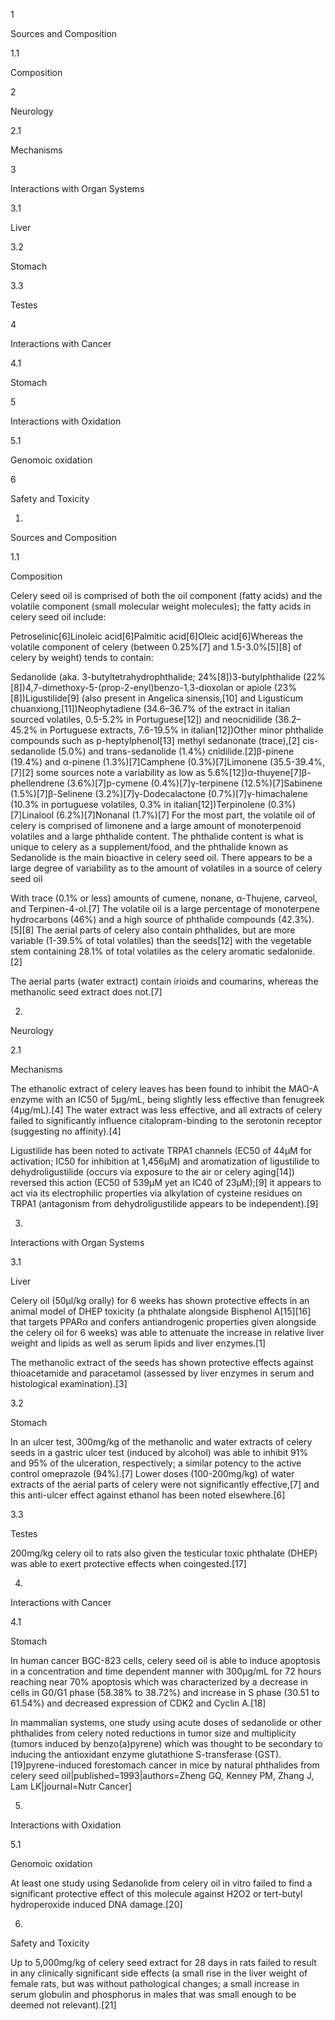 1

Sources and Composition

1.1

Composition

2

Neurology

2.1

Mechanisms

3

Interactions with Organ Systems

3.1

Liver

3.2

Stomach

3.3

Testes

4

Interactions with Cancer

4.1

Stomach

5

Interactions with Oxidation

5.1

Genomoic oxidation

6

Safety and Toxicity

1.

Sources and Composition

1.1

Composition

Celery seed oil is comprised of both the oil component (fatty acids) and the volatile component (small molecular weight molecules); the fatty acids in celery seed oil include:

Petroselinic[6]Linoleic acid[6]Palmitic acid[6]Oleic acid[6]Whereas the volatile component of celery (between 0.25%[7] and 1.5-3.0%[5][8] of celery by weight) tends to contain:

Sedanolide (aka. 3-butyltetrahydrophthalide; 24%[8])3-butylphthalide (22%[8])4,7-dimethoxy-5-(prop-2-enyl)benzo-1,3-dioxolan or apiole (23%[8])Ligustilide[9] (also present in Angelica sinensis,[10] and Ligusticum chuanxiong,[11])Neophytadiene (34.6–36.7% of the extract in italian sourced volatiles, 0.5-5.2% in Portuguese[12]) and neocnidilide (36.2–45.2% in Portuguese extracts, 7.6-19.5% in italian[12])Other minor phthalide compounds such as p-heptylphenol[13] methyl sedanonate (trace),[2] cis-sedanolide (5.0%) and trans-sedanolide (1.4%) cnidilide.[2]β-pinene (19.4%) and α-pinene (1.3%)[7]Camphene (0.3%)[7]Limonene (35.5-39.4%,[7][2] some sources note a variability as low as 5.6%[12])α-thuyene[7]β-phellendrene (3.6%)[7]p-cymene (0.4%)[7]γ-terpinene (12.5%)[7]Sabinene (1.5%)[7]β-Selinene (3.2%)[7]γ-Dodecalactone (0.7%)[7]γ-himachalene (10.3% in portuguese volatiles, 0.3% in italian[12])Terpinolene (0.3%)[7]Linalool (6.2%)[7]Nonanal (1.7%)[7]
For the most part, the volatile oil of celery is comprised of limonene and a large amount of monoterpenoid volatiles and a large phthalide content. The phthalide content is what is unique to celery as a supplement/food, and the phthalide known as Sedanolide is the main bioactive in celery seed oil. There appears to be a large degree of variability as to the amount of volatiles in a source of celery seed oil


With trace (0.1% or less) amounts of cumene, nonane, α-Thujene, carveol, and Terpinen-4-ol.[7] The volatile oil is a large percentage of monoterpene hydrocarbons (46%) and a high source of phthalide compounds (42.3%).[5][8] The aerial parts of celery also contain phthalides, but are more variable (1-39.5% of total volatiles) than the seeds[12] with the vegetable stem containing 28.1% of total volatiles as the celery aromatic sedalonide.[2]

The aerial parts (water extract) contain irioids and coumarins, whereas the methanolic seed extract does not.[7]

2.

Neurology

2.1

Mechanisms

The ethanolic extract of celery leaves has been found to inhibit the MAO-A enzyme with an IC50 of 5μg/mL, being slightly less effective than fenugreek (4μg/mL).[4] The water extract was less effective, and all extracts of celery failed to significantly influence citalopram-binding to the serotonin receptor (suggesting no affinity).[4]

Ligustilide has been noted to activate TRPA1 channels (EC50 of 44μM for activation; IC50 for inhibition at 1,456μM) and aromatization of ligustilide to dehydroligustilide (occurs via exposure to the air or celery aging[14]) reversed this action (EC50 of 539μM yet an IC40 of 23μM);[9] it appears to act via its electrophilic properties via alkylation of cysteine residues on TRPA1 (antagonism from dehydroligustilide appears to be independent).[9]

3.

Interactions with Organ Systems

3.1

Liver

Celery oil (50µl/kg orally) for 6 weeks has shown protective effects in an animal model of DHEP toxicity (a phthalate alongside Bisphenol A[15][16] that targets PPARα and confers antiandrogenic properties given alongside the celery oil for 6 weeks) was able to attenuate the increase in relative liver weight and lipids as well as serum lipids and liver enzymes.[1]

The methanolic extract of the seeds has shown protective effects against thioacetamide and paracetamol (assessed by liver enzymes in serum and histological examination).[3]

3.2

Stomach

In an ulcer test, 300mg/kg of the methanolic and water extracts of celery seeds in a gastric ulcer test (induced by alcohol) was able to inhibit 91% and 95% of the ulceration, respectively; a similar potency to the active control omeprazole (94%).[7] Lower doses (100-200mg/kg) of water extracts of the aerial parts of celery were not significantly effective,[7] and this anti-ulcer effect against ethanol has been noted elsewhere.[6]

3.3

Testes

200mg/kg celery oil to rats also given the testicular toxic phthalate (DHEP) was able to exert protective effects when coingested.[17]

4.

Interactions with Cancer

4.1

Stomach

In human cancer BGC-823 cells, celery seed oil is able to induce apoptosis in a concentration and time dependent manner with 300µg/mL for 72 hours reaching near 70% apoptosis which was characterized by a decrease in cells in G0/G1 phase (58.38% to 38.72%) and increase in S phase (30.51 to 61.54%) and decreased expression of CDK2 and Cyclin A.[18]

In mammalian systems, one study using acute doses of sedanolide or other phthalides from celery noted reductions in tumor size and multiplicity (tumors induced by benzo(a)pyrene) which was thought to be secondary to inducing the antioxidant enzyme glutathione S-transferase (GST).[19]pyrene-induced forestomach cancer in mice by natural phthalides from celery seed oil|published=1993|authors=Zheng GQ, Kenney PM, Zhang J, Lam LK|journal=Nutr Cancer]

5.

Interactions with Oxidation

5.1

Genomoic oxidation

At least one study using Sedanolide from celery oil in vitro failed to find a significant protective effect of this molecule against H2O2 or tert-butyl hydroperoxide induced DNA damage.[20]

6.

Safety and Toxicity

Up to 5,000mg/kg of celery seed extract for 28 days in rats failed to result in any clinically significant side effects (a small rise in the liver weight of female rats, but was without pathological changes; a small increase in serum globulin and phosphorus in males that was small enough to be deemed not relevant).[21]

